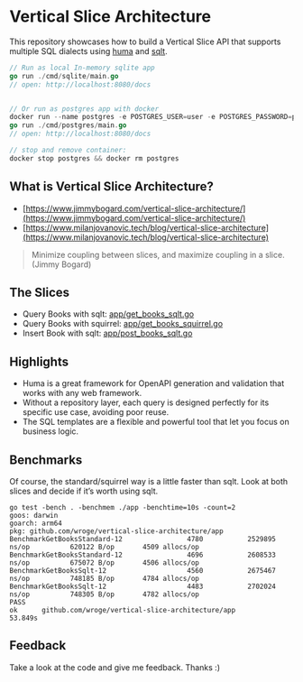 # Vertical Slice Architecture

This repository showcases how to build a Vertical Slice API that supports multiple SQL dialects using [huma](https://github.com/danielgtaylor/huma) and [sqlt](https://github.com/wroge/sqlt).

```go
// Run as local In-memory sqlite app
go run ./cmd/sqlite/main.go
// open: http://localhost:8080/docs


// Or run as postgres app with docker
docker run --name postgres -e POSTGRES_USER=user -e POSTGRES_PASSWORD=password -e POSTGRES_DB=db -p 5432:5432 -d postgres:16
go run ./cmd/postgres/main.go
// open: http://localhost:8080/docs

// stop and remove container:
docker stop postgres && docker rm postgres
```

## What is Vertical Slice Architecture?

- [https://www.jimmybogard.com/vertical-slice-architecture/](https://www.jimmybogard.com/vertical-slice-architecture/)
- [https://www.milanjovanovic.tech/blog/vertical-slice-architecture](https://www.milanjovanovic.tech/blog/vertical-slice-architecture)

> Minimize coupling between slices, and maximize coupling in a slice. (Jimmy Bogard)

## The Slices

- Query Books with sqlt: [app/get_books_sqlt.go](https://github.com/wroge/vertical-slice-architecture/blob/main/app/get_books_sqlt.go)
- Query Books with squirrel: [app/get_books_squirrel.go](https://github.com/wroge/vertical-slice-architecture/blob/main/app/get_books_squirrel.go)
- Insert Book with sqlt: [app/post_books_sqlt.go](https://github.com/wroge/vertical-slice-architecture/blob/main/app/post_books_sqlt.go)

## Highlights

- Huma is a great framework for OpenAPI generation and validation that works with any web framework.
- Without a repository layer, each query is designed perfectly for its specific use case, avoiding poor reuse.
- The SQL templates are a flexible and powerful tool that let you focus on business logic.

## Benchmarks

Of course, the standard/squirrel way is a little faster than sqlt. Look at both slices and decide if it’s worth using sqlt.

```
go test -bench . -benchmem ./app -benchtime=10s -count=2
goos: darwin
goarch: arm64
pkg: github.com/wroge/vertical-slice-architecture/app
BenchmarkGetBooksStandard-12                4780           2529895 ns/op          620122 B/op       4509 allocs/op
BenchmarkGetBooksStandard-12                4696           2608533 ns/op          675072 B/op       4506 allocs/op
BenchmarkGetBooksSqlt-12                    4560           2675467 ns/op          748185 B/op       4784 allocs/op
BenchmarkGetBooksSqlt-12                    4483           2702024 ns/op          748305 B/op       4782 allocs/op
PASS
ok      github.com/wroge/vertical-slice-architecture/app        53.849s
```

## Feedback

Take a look at the code and give me feedback. Thanks :)
